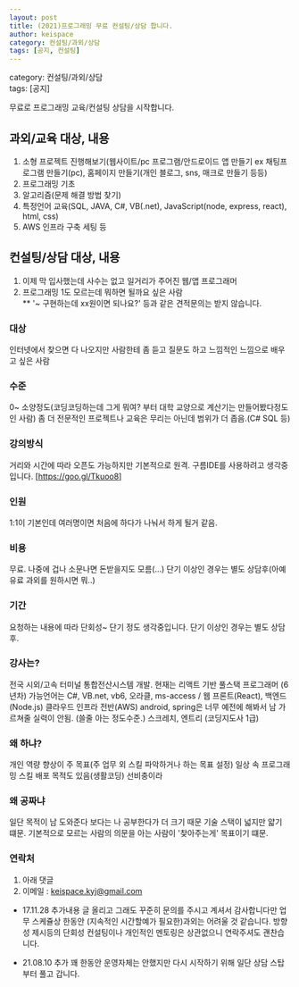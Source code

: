 ```yaml
---
layout: post
title: (2021)프로그래밍 무료 컨설팅/상담 합니다.
author: keispace
category: 컨설팅/과외/상담
tags: [공지, 컨설팅]
---
```


category: 컨설팅/과외/상담  
tags: [공지]  

무료로 프로그래밍 교육/컨설팅 상담을 시작합니다. 

## 과외/교육 대상, 내용  
1. 소형 프로젝트 진행해보기(웹사이트/pc 프로그램/안드로이드 앱 만들기 ex 채팅프로그램 만들기(pc), 홈페이지 만들기(개인 블로그, sns, 매크로 만들기 등등) 
2. 프로그래밍 기초
3. 알고리즘(문제 해결 방법 찾기)
4. 특정언어 교육(SQL, JAVA, C#, VB(.net), JavaScript(node, express, react), html, css)  
5. AWS 인프라 구축 세팅 등

## 컨설팅/상담 대상, 내용  
1. 이제 막 입사했는데 사수는 없고 일거리가 주어진 웹/앱 프로그래머  
2. 프로그래밍 1도 모르는데 뭐하면 될까요 싶은 사람  
** '~ 구현하는데 xx원이면 되나요?' 등과 같은 견적문의는 받지 않습니다. 

### 대상  
인터넷에서 찾으면 다 나오지만 사람한테 좀 듣고 질문도 하고 느낌적인 느낌으로 배우고 싶은 사람

### 수준  
0~ 소양정도(코딩코딩하는데 그게 뭐여? 부터 대학 교양으로 계산기는 만들어봤다정도 인 사람) 
좀 더 전문적인 프로젝트나 교육은 무리는 아닌데 범위가 더 좁음.(C# SQL 등)

### 강의방식  
거리와 시간에 따라 오픈도 가능하지만 기본적으로 원격. 
구름IDE를 사용하려고 생각중입니다. [https://goo.gl/Tkuoo8]

### 인원
1:1이 기본인데 여러명이면 처음에 하다가 나눠서 하게 될거 같음.

### 비용
무료. 나중에 겁나 소문나면 돈받을지도 모름(...)
단기 이상인 경우는 별도 상담후(아예 유료 과외를 원하시면 뭐..)

### 기간 
요청하는 내용에 따라 단회성~ 단기 정도 생각중입니다.
단기 이상인 경우는 별도 상담후.

### 강사는?
전국 시외/고속 터미널 통합전산시스템 개발. 
현재는 리액트 기반 풀스택 프로그래머 (6년차)
가능언어는 C#, VB.net, vb6, 오라클, ms-access / 웹 프론트(React), 백엔드(Node.js)
클라우드 인프라 전반(AWS)
android, spring은 너무 예전에 해봐서 남 가르쳐줄 실력이 안됨. (쓸줄 아는 정도수준.)
스크레치, 엔트리 (코딩지도사 1급)

### 왜 하냐?
개인 역량 향상이 주 목표(주 업무 외 스킬 파악하거나 하는 목표 설정)
일상 속 프로그래밍 스킬 배포 목적도 있음(생활코딩)
선비충이라 

### 왜 공짜냐
일단 목적이 남 도와준다 보다는 나 공부한다가 더 크기 때문
기술 스택이 넓지만 얇기 떄문. 
기본적으로 모르는 사람의 의문을 아는 사람이 '찾아주는게' 목표이기 떄문.

### 연락처 
1. 아래 댓글 
2. 이메일 : [keispace.kyj@gmail.com](mailto:keispace.kyj@gmail.com)




* 17.11.28 추가내용 
글 올리고 그래도 꾸준히 문의를 주시고 계셔서 감사합니다만 
업무 스케쥴상 한동안 (지속적인 시간할예가 필요한)과외는 어려울 것 같습니다. 
방향성 제시등의 단회성 컨설팅이나 개인적인 멘토링은 상관없으니 연락주셔도 괜찬습니다. 

* 21.08.10 추가
꽤 한동안 운영자체는 안했지만 다시 시작하기 위해 일단 상담 스탑부터 풀고 갑니다. 
